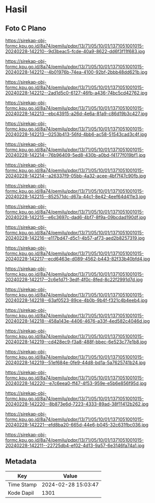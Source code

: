 # Hasil

## Foto C Plano

https://sirekap-obj-formc.kpu.go.id/8a74/pemilu/pdpr/13/71/05/10/01/1371051001015-20240228-142210--9d3beac5-fcde-40a9-8622-dd6f3f11f683.jpg

https://sirekap-obj-formc.kpu.go.id/8a74/pemilu/pdpr/13/71/05/10/01/1371051001015-20240228-142212--4b01976b-74ea-4100-92bf-2bbb48dd621b.jpg

https://sirekap-obj-formc.kpu.go.id/8a74/pemilu/pdpr/13/71/05/10/01/1371051001015-20240228-142212--2ad1d5c0-6127-46fb-a436-74bc5cd42762.jpg

https://sirekap-obj-formc.kpu.go.id/8a74/pemilu/pdpr/13/71/05/10/01/1371051001015-20240228-142213--ebc43915-a26d-4e6a-81a9-c86d19b3c427.jpg

https://sirekap-obj-formc.kpu.go.id/8a74/pemilu/pdpr/13/71/05/10/01/1371051001015-20240228-142213--0253b413-56fd-4bb6-ac58-51543cad3c4f.jpg

https://sirekap-obj-formc.kpu.go.id/8a74/pemilu/pdpr/13/71/05/10/01/1371051001015-20240228-142214--76b96409-5ed8-430b-a0bd-f4177f019bf1.jpg

https://sirekap-obj-formc.kpu.go.id/8a74/pemilu/pdpr/13/71/05/10/01/1371051001015-20240228-142214--a26337f9-05bb-4a32-acee-4bf7f47c90fb.jpg

https://sirekap-obj-formc.kpu.go.id/8a74/pemilu/pdpr/13/71/05/10/01/1371051001015-20240228-142215--852571dc-d67a-44c1-8e42-4eef64d411e3.jpg

https://sirekap-obj-formc.kpu.go.id/8a74/pemilu/pdpr/13/71/05/10/01/1371051001015-20240228-142215--e6c3697c-dad6-4bf7-8f9a-09bcdad190df.jpg

https://sirekap-obj-formc.kpu.go.id/8a74/pemilu/pdpr/13/71/05/10/01/1371051001015-20240228-142216--e117bd47-d5c1-4b57-af73-aed2b8257319.jpg

https://sirekap-obj-formc.kpu.go.id/8a74/pemilu/pdpr/13/71/05/10/01/1371051001015-20240228-142217--ecd6463e-d089-4562-b443-82f33b40bfd4.jpg

https://sirekap-obj-formc.kpu.go.id/8a74/pemilu/pdpr/13/71/05/10/01/1371051001015-20240228-142217--2c6e1d71-3edf-4f0c-8fed-8c22f2991d7d.jpg

https://sirekap-obj-formc.kpu.go.id/8a74/pemilu/pdpr/13/71/05/10/01/1371051001015-20240228-142218--63af0523-89ce-4b0b-9b4f-f321c4b4eeb4.jpg

https://sirekap-obj-formc.kpu.go.id/8a74/pemilu/pdpr/13/71/05/10/01/1371051001015-20240228-142218--458a143e-4406-4676-a33f-4ed582c4046d.jpg

https://sirekap-obj-formc.kpu.go.id/8a74/pemilu/pdpr/13/71/05/10/01/1371051001015-20240228-142219--cd428ec9-f3a8-488f-bbec-6e523c77e1b8.jpg

https://sirekap-obj-formc.kpu.go.id/8a74/pemilu/pdpr/13/71/05/10/01/1371051001015-20240228-142219--51ef684e-0fe9-44d8-bd1a-5a7625741b24.jpg

https://sirekap-obj-formc.kpu.go.id/8a74/pemilu/pdpr/13/71/05/10/01/1371051001015-20240228-142220--e7c6eea0-ff47-4f53-959e-e5b6e856f95d.jpg

https://sirekap-obj-formc.kpu.go.id/8a74/pemilu/pdpr/13/71/05/10/01/1371051001015-20240228-142220--8b873e6d-7223-4333-89ad-38f11412b262.jpg

https://sirekap-obj-formc.kpu.go.id/8a74/pemilu/pdpr/13/71/05/10/01/1371051001015-20240228-142221--efd8ba20-665d-44e6-b045-32c631fbc036.jpg

https://sirekap-obj-formc.kpu.go.id/8a74/pemilu/pdpr/13/71/05/10/01/1371051001015-20240228-142211--22725db4-ef02-4d13-9a57-6e3146fa74a1.jpg


## Metadata

| Key        | Value               |
| ---------- | ------------------- |
| Time Stamp | 2024-02-28 15:03:47 |
| Kode Dapil | 1301                |



